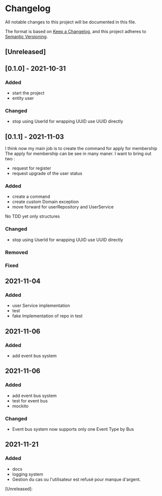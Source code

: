 # Changelog
All notable changes to this project will be documented in this file.

The format is based on [Keep a Changelog](https://keepachangelog.com/en/1.0.0/),
and this project adheres to [Semantic Versioning](https://semver.org/spec/v2.0.0.html).

## [Unreleased]

## [0.1.0] - 2021-10-31
### Added
- start the project
- entity user

### Changed
- stop using UserId for wrapping UUID use UUID directly

## [0.1.1] - 2021-11-03
I think now my main job is to create the command for apply for membership
The apply for membership can be see in many maner. I want to bring out two :
- request for register
- request upgrade of the user status

### Added
- create a command
- create custom Domain exception
- move forward for userRepository and UserService

No TDD yet only structures

### Changed
- stop using UserId for wrapping UUID use UUID directly

### Removed

### Fixed

## 2021-11-04

### Added
- user Service implementation
- test
- fake Implementation of repo in test

## 2021-11-06

### Added
- add event bus system

## 2021-11-06

### Added
- add event bus system
- test for event bus
- mockito

### Changed
- Event bus system now supports only one Event Type by Bus

## 2021-11-21

### Added
- docs
- logging system
- Gestion du cas ou l'utilisateur est refusé pour manque d'argent.


[Unreleased]: 
<!--
TODO
Lien github pour comparer tous les commit sur ce fichier depuis le tag
 -->
